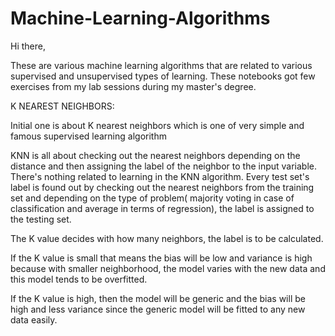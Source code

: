 # Machine-Learning-Algorithms

Hi there, 

These are various machine learning algorithms that are related to various supervised and unsupervised types of learning.
These notebooks got few exercises from my lab sessions during my master's degree.

K NEAREST NEIGHBORS:

Initial one is about K nearest neighbors which is one of very simple and famous supervised learning algorithm

KNN is all about checking out the nearest neighbors depending on the distance and then assigning the label of the neighbor to the input variable. There's nothing related to learning in the KNN algorithm. Every test set's label is found out by checking out the nearest neighbors from the training set and depending on the type of problem( majority voting in case of classification and average in terms of regression), the label is assigned to the testing set.

The K value decides with how many neighbors, the label is to be calculated.

If the K value is small that means the bias will be low and variance is high because with smaller neighborhood, the model varies with the new data and this model tends to be overfitted.

If the K value is high, then the model will be generic and the bias will be high and less variance since the generic model will be fitted to any new data easily.

